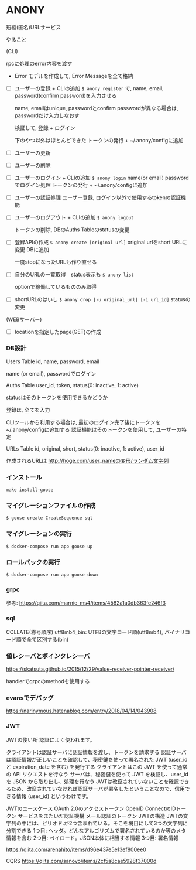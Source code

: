 # ANONY
短縮(匿名)URLサービス


やること

(CLI)

rpcに処理のerror内容を渡す

- Error モデルを作成して, Error Messageを全て格納

- [ ] ユーザーの登録 + CLIの追加
    `$ anony register`
    で, name, email, password(confirm password)を入力させる

    name, emailはunique, passwordとconfirm passwordが異なる場合は, passwordだけ入力しなおす

    検証して, 登録 + ログイン


    下のやつ以外はほとんどできた
    トークンの発行 + ~/.anony/configに追加

- [ ] ユーザーの更新

- [ ] ユーザーの削除

- [ ] ユーザーのログイン + CLIの追加
    `$ anony login`
    name(or email) passwordでログイン処理
    トークンの発行 + ~/.anony/configに追加

- [ ] ユーザーの認証処理
    ユーザー登録, ログイン以外で使用するtokenの認証機能

- [ ] ユーザーのログアウト + CLIの追加
    `$ anony logout`

    トークンの削除, DBのAuths Tableのstatusの変更

- [ ] 登録APIの作成
    `$ anony create [original url]`
    original urlをshort URLに変更
    DBに追加

    一度stopになったURLも作り直せる

- [ ] 自分のURLの一覧取得　status表示も
    `$ anony list`

    optionで稼働しているもののみ取得

- [ ] shortURLのはいし
    `$ anony drop [-u original_url] [-i url_id]`
    statusの変更

(WEBサーバー)
- [ ] locationを指定したpage(GET)の作成

### DB設計

Users Table
id, name, password, email

name (or email), passwordでログイン

Auths Table
user_id, token, status(0: inactive, 1: active)

statusはそのトークンを使用できるかどうか

登録は, 全てを入力

CLIツールから利用する場合は, 最初のログイン完了後にトークンを~/.anony/configに追加する
認証機能はそのトークンを使用して, ユーザーの特定


URLs Table
id, original, short, status(0: inactive, 1: active), user_id


作成されるURLは
http://hoge.com/user_nameの変形/ランダム文字列


### インストール
`make install-goose`

### マイグレーションファイルの作成
```
$ goose create CreateSequence sql
```

### マイグレーションの実行
```
$ docker-compose run app goose up
```
### ロールバックの実行
```
$ docker-compose run app goose down
```

### grpc
参考: https://qiita.com/marnie_ms4/items/4582a1a0db363fe246f3

### sql 
COLLATE(称号順序)
utf8mb4_bin: UTF8の文字コード順(utf8mb4), バイナリコード順で全て区別する(bin)


### 値レシーバとポインタレシーバ

https://skatsuta.github.io/2015/12/29/value-receiver-pointer-receiver/


handlerでgrpcのmethodを使用する


### evansでデバッグ

https://narinymous.hatenablog.com/entry/2018/04/14/043908


### JWT

JWTの使い所
認証によく使われます。

クライアントは認証サーバに認証情報を渡し、トークンを請求する
認証サーバは認証情報が正しいことを確認して、秘密鍵を使って署名された JWT (user_id と expiration_date を含む) を発行する
クライアントはこの JWT を使って通常の API リクエストを行なう
サーバは、秘密鍵を使って JWT を検証し、user_id を JSON から取り出し、処理を行なう
JWTは改竄されていないことを確認できるため、改竄されていなければ認証サーバが署名したということなので、信用できる情報 (user_id) というわけです。

JWTのユースケース
OAuth 2.0のアクセストークン
OpenID ConnectのIDトークン
サービスをまたいだ認証機構
メール認証のトークン
JWTの構造
JWTの文字列の中には、ピリオド.が2つ含まれている。そこを境目にして3つの文字列に分割できる
1つ目: ヘッダ。どんなアルゴリズムで署名されているのか等のメタ情報を含む
2つ目: ペイロード。JSON本体に相当する情報
3つ目: 署名情報


https://qiita.com/arenahito/items/d96e437e5e13ef800ee0


CQRS
https://qiita.com/sanoyo/items/2cf5a8cae5928f37000d